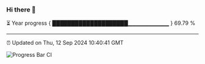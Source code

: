 ### Hi there 👋

⏳ Year progress { ████████████████████▁▁▁▁▁▁▁▁▁▁ } 69.79 %

---

⏰ Updated on Thu, 12 Sep 2024 10:40:41 GMT

![Progress Bar CI](https://github.com/IshwaranRudhara/GIT-ACTION/workflows/Progress%20Bar%20CI/badge.svg)
